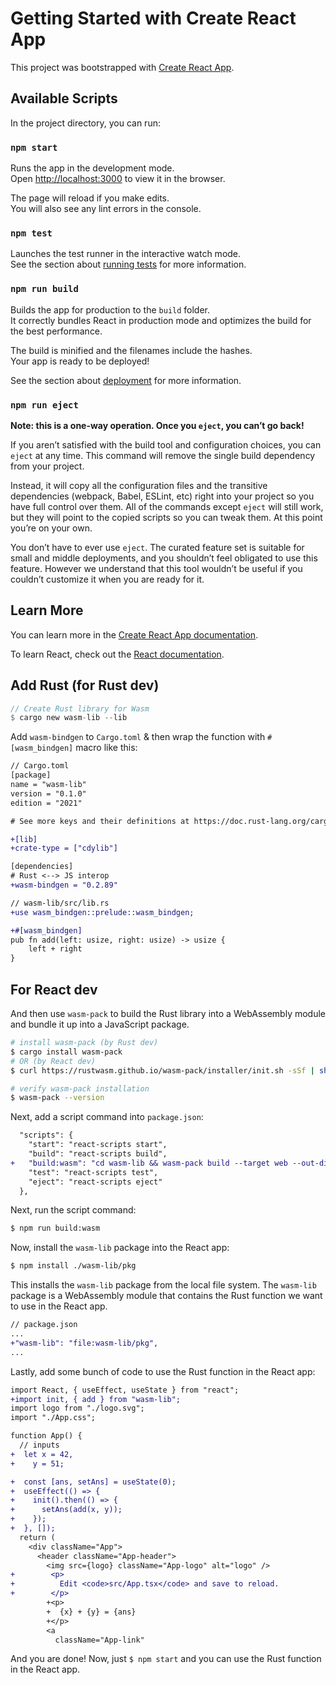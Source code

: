 # Getting Started with Create React App

This project was bootstrapped with [Create React App](https://github.com/facebook/create-react-app).

## Available Scripts

In the project directory, you can run:

### `npm start`

Runs the app in the development mode.\
Open [http://localhost:3000](http://localhost:3000) to view it in the browser.

The page will reload if you make edits.\
You will also see any lint errors in the console.

### `npm test`

Launches the test runner in the interactive watch mode.\
See the section about [running tests](https://facebook.github.io/create-react-app/docs/running-tests) for more information.

### `npm run build`

Builds the app for production to the `build` folder.\
It correctly bundles React in production mode and optimizes the build for the best performance.

The build is minified and the filenames include the hashes.\
Your app is ready to be deployed!

See the section about [deployment](https://facebook.github.io/create-react-app/docs/deployment) for more information.

### `npm run eject`

**Note: this is a one-way operation. Once you `eject`, you can’t go back!**

If you aren’t satisfied with the build tool and configuration choices, you can `eject` at any time. This command will remove the single build dependency from your project.

Instead, it will copy all the configuration files and the transitive dependencies (webpack, Babel, ESLint, etc) right into your project so you have full control over them. All of the commands except `eject` will still work, but they will point to the copied scripts so you can tweak them. At this point you’re on your own.

You don’t have to ever use `eject`. The curated feature set is suitable for small and middle deployments, and you shouldn’t feel obligated to use this feature. However we understand that this tool wouldn’t be useful if you couldn’t customize it when you are ready for it.

## Learn More

You can learn more in the [Create React App documentation](https://facebook.github.io/create-react-app/docs/getting-started).

To learn React, check out the [React documentation](https://reactjs.org/).

## Add Rust (for Rust dev)

```rust
// Create Rust library for Wasm
$ cargo new wasm-lib --lib
```

Add `wasm-bindgen` to `Cargo.toml` & then wrap the function with `#[wasm_bindgen]` macro like this:

```diff
// Cargo.toml
[package]
name = "wasm-lib"
version = "0.1.0"
edition = "2021"

# See more keys and their definitions at https://doc.rust-lang.org/cargo/reference/manifest.html

+[lib]
+crate-type = ["cdylib"]

[dependencies]
# Rust <--> JS interop
+wasm-bindgen = "0.2.89"
```

```diff
// wasm-lib/src/lib.rs
+use wasm_bindgen::prelude::wasm_bindgen;

+#[wasm_bindgen]
pub fn add(left: usize, right: usize) -> usize {
    left + right
}
```

## For React dev

And then use `wasm-pack` to build the Rust library into a WebAssembly module and bundle it up into a JavaScript package.

```sh
# install wasm-pack (by Rust dev)
$ cargo install wasm-pack
# OR (by React dev)
$ curl https://rustwasm.github.io/wasm-pack/installer/init.sh -sSf | sh

# verify wasm-pack installation
$ wasm-pack --version
```

Next, add a script command into `package.json`:

```diff
  "scripts": {
    "start": "react-scripts start",
    "build": "react-scripts build",
+   "build:wasm": "cd wasm-lib && wasm-pack build --target web --out-dir pkg",
    "test": "react-scripts test",
    "eject": "react-scripts eject"
  },
```

Next, run the script command:

```sh
$ npm run build:wasm
```

Now, install the `wasm-lib` package into the React app:

```sh
$ npm install ./wasm-lib/pkg
```

This installs the `wasm-lib` package from the local file system. The `wasm-lib` package is a WebAssembly module that contains the Rust function we want to use in the React app.

```diff
// package.json
...
+"wasm-lib": "file:wasm-lib/pkg",
...
```

Lastly, add some bunch of code to use the Rust function in the React app:

```diff
import React, { useEffect, useState } from "react";
+import init, { add } from "wasm-lib";
import logo from "./logo.svg";
import "./App.css";

function App() {
  // inputs
+  let x = 42,
+    y = 51;

+  const [ans, setAns] = useState(0);
+  useEffect(() => {
+    init().then(() => {
+      setAns(add(x, y));
+    });
+  }, []);
  return (
    <div className="App">
      <header className="App-header">
        <img src={logo} className="App-logo" alt="logo" />
+        <p>
+          Edit <code>src/App.tsx</code> and save to reload.
+        </p>
        +<p>
        +  {x} + {y} = {ans}
        +</p>
        <a
          className="App-link"

```

And you are done! Now, just `$ npm start` and you can use the Rust function in the React app.
